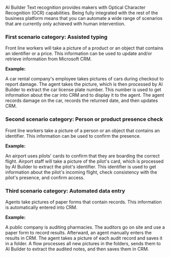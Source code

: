 AI Builder Text recognition provides makers with Optical Character Recognition (OCR) capabilities. Being fully integrated with the rest of the business platform means that you can automate a wide range of scenarios that are currently only achieved with human intervention.

### First scenario category: Assisted typing

Front line workers will take a picture of a product or an object that contains an identifier or a price. This information can be used to update and/or retrieve information from Microsoft CRM.

**Example:**

A car rental company's employee takes pictures of cars during checkout to report damage. The agent takes the picture, which is then processed by AI Builder to extract the car license plate number. This number is used to get information about the car into CRM and to display it to the agent. The agent records damage on the car, records the returned date, and then updates CRM.

### Second scenario category: Person or product presence check

Front line workers take a picture of a person or an object that contains an identifier. This information can be used to confirm the presence.

**Example:**

An airport uses pilots' cards to confirm that they are boarding the correct flight. Airport staff will take a picture of the pilot's card, which is processed by AI Builder to extract the pilot's identifier. This identifier is used to get information about the pilot's incoming flight, check consistency with the pilot's presence, and confirm access.

### Third scenario category: Automated data entry

Agents take pictures of paper forms that contain records. This information is automatically entered into CRM.

**Example:**

A public company is auditing pharmacies. The auditors go on site and use a paper form to record results. Afterward, an agent manually enters the results in CRM. The agent takes a picture of each audit record and saves it in a folder. A flow processes all new pictures in the folders, sends them to AI Builder to extract the audited notes, and then saves them in CRM.
